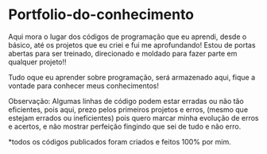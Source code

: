 # Portfolio-do-conhecimento
Aqui mora o lugar dos códigos de programação que eu aprendi, desde o básico, até os projetos que eu criei e fui me aprofundando! Estou de portas abertas para ser treinado, direcionado e moldado para fazer parte em qualquer projeto!! 

Tudo oque eu aprender sobre programação, será armazenado aqui, fique a vontade para conhecer meus conhecimentos!

Observação: Algumas linhas de código podem estar erradas ou não tão eficientes, pois aqui, prezo pelos primeiros projetos e erros,
(mesmo que estejam errados ou ineficientes) pois quero marcar minha evolução de erros e acertos, e não mostrar perfeição fingindo que sei de tudo e não erro.

*todos os códigos publicados foram criados e feitos 100% por mim. 

